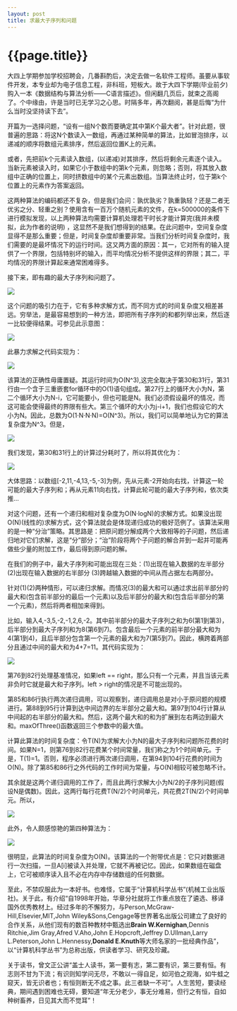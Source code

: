 ```yaml
---
layout: post
title: 求最大子序列和问题
---
```

{{page.title}}
====================

大四上学期参加学校招聘会，几番斟酌后，决定去做一名软件工程师。虽要从事软件开发，本专业却为电子信息工程，非科班，短板大。故于大四下学期(毕业前夕)购入一本《数据结构与算法分析——C语言描述》。但闲翻几页后，就束之高阁了。个中缘由，许是当时已无学习之心思。时隔多年，再次翻阅，甚是后悔“为什么当时没坚持读下去”。

开篇为一选择问题，“设有一组N个数而要确定其中第K个最大者”。针对此题，很普遍的思路：将这N个数读入一数组，再通过某种简单的算法，比如冒泡排序，以递减的顺序将数组元素排序，然后返回位置K上的元素。

或者，先把前k个元素读入数组，(以递减)对其排序，然后将剩余元素逐个读入。当新元素被读入时，如果它小于数组中的第k个元素，则忽略；否则，将其放入数组中正确的位置上，同时挤数组中的某个元素出数组。当算法终止时，位于第k个位置上的元素作为答案返回。

这两种算法的编码都还不复杂，但是我们会问：孰优孰劣？孰重孰轻？还是二者无优劣之分、轻重之别？使用含有一百万个随机元素的文件，在k=500000的条件下进行模拟发现，以上两种算法均需要计算机处理若干时长才能计算完(我并未模拟，此为作者的说明) ，这显然不是我们想得到的结果。在此问题中，空间复杂度显得不是那么重要；但是，时间复杂度却重要非常。当我们分析时间复杂度时，我们需要的是最坏情况下的运行时间。这又两方面的原因：其一，它对所有的输入提供了一个界限，包括特别坏的输入，而平均情况分析不提供这样的界限；其二，平均情况的界限计算起来通常困难得多。

接下来，即有趣的最大子序列和问题了。

<img src="/images/posts/2018-10-12/problem_intro.jpeg">

这个问题的吸引力在于，它有多种求解方式，而不同方式的时间复杂度又相差甚远。穷举法，是最容易想到的一种方法，即把所有子序列的和都列举出来，然后逐一比较便得结果。可参见此示意图：

<img src="/images/posts/2018-10-12/Exhaustive_Attack_method.jpeg">

此暴力求解之代码实现为：

<img src="/images/posts/2018-10-12/max_Sub_Sum_01.png">

该算法的正确性毋庸置疑。其运行时间为O(N^3),这完全取决于第30和31行，第31行由一个含于三重嵌套for循环中的O(1)语句组成。第27行上的循环大小为N，第二个循环大小为N-i，它可能要小，但也可能是N。我们必须假设最坏的情况，而这可能会使得最终的界限有些大。第三个循环的大小为j-i+1，我们也假设它的大小为N。因此，总数为O(1·N·N·N)=O(N^3)。所以，我们可以简单地认为它的算法复杂度为N^3。但是，

<img src="/images/posts/2018-10-12/Formula.jpeg">

我们发现，第30和31行上的计算过分耗时了，所以将其优化为：

<img src="/images/posts/2018-10-12/max_Sub_Sum_02.png">

大体思路：以数组[-2,11,-4,13,-5,-3]为例，先从元素-2开始向右找，计算这一轮可能的最大子序列和；再从元素11向右找，计算此轮可能的最大子序列和，依次类推...

对这个问题，还有一个递归和相对复杂度为O(N·logN)的求解方式。如果没出现O(N)(线性的)求解方式，这个算法就会是体现递归成功的极好范例了。该算法采用的是一种“分治”策略。其思路是：把原问题分解成两个大致相等的子问题，然后递归地对它们求解，这是“分”部分；“治”阶段将两个子问题的解合并到一起并可能再做些少量的附加工作，最后得到原问题的解。

在我们的例子中，最大子序列和可能出现在三处：(1)出现在输入数据的左半部分 (2)出现在输入数据的右半部分 (3)跨越输入数据的中间从而占据左右两部分。

针对(1)(2)两种情形，可以递归求解。而情况(3)的最大和可以通过求出前半部分的最大和(包含前半部分的最后一个元素)以及后半部分的最大和(包含后半部分的第一个元素)，然后将两者相加来得到。

比如，输入4,-3,5,-2,-1,2,6,-2。其中前半部分的最大子序列之和为6(第1到第3)，后半部分到最大子序列和为8(第6到7)。包含最后一个元素的前半部分最大和为4(第1到4)，且后半部分包含第一个元素的最大和为7(第5到7)。因此，横跨着两部分且通过中间的最大和为4+7=11。其代码实现为：

<img src="/images/posts/2018-10-12/max_Sub_Sum_03.png">

第76到82行处理基准情况，如果left == right，那么只有一个元素，并且当该元素非负时它就是最大和子序列。left > right的情况是不可能出现的。

第85和86行执行两次递归调用，可以观察到，递归调用总是对小于原问题的规模进行。第88到95行计算到达中间边界的左半部分之最大和。第97到104行计算从中间起的右半部分的最大和。然后，这两个最大和的和为扩展到左右两边到最大和。maxOfThree()函数返回三个参数中的最大值。

计算此算法的时间复杂度：令T(N)为求解大小为N的最大子序列和问题所花费的时间。如果N=1，则第76到82行花费某个时间常量，我们称之为1个时间单元。于是，T(1)=1。否则，程序必须进行两次递归调用，在第94到104行花费的时间为O(N)。除了第85和86行之外代码的工作时间为常量，与O(N)相较可被忽略不计。

其余就是这两个递归调用的工作了，而且此两行求解大小为N/2的子序列问题(假设N是偶数)。因此，这两行每行花费T(N/2)个时间单元，共花费2T(N/2)个时间单元。所以，

<img src="/images/posts/2018-10-12/time_of_Divide_and_Conquer.jpeg">

此外，令人颇感惊艳的第四种算法为：

<img src="/images/posts/2018-10-12/max_Sub_Sum_04.png">

很明显，此算法的时间复杂度为O(N)。该算法的一个附带优点是：它只对数据进行一次扫描，一旦A[i]被读入并处理，它就不再被记忆。因此，如果数组在磁盘上，它可被顺序读入且不必在内存中存储数组的任何数据。

至此，不禁叹服此为一本好书。也难怪，它属于“计算机科学丛书”(机械工业出版社)。关于此，有介绍“自1998年开始，华章分社就将工作重点放在了遴选、移译国外优秀教材上。经过多年的不懈努力，与Person,McGraw-Hill,Elsevier,MIT,John Wiley&Sons,Cengage等世界著名出版公司建立了良好的合作关系，从他们现有的数百种教材中甄选出**Brain W.Kernighan**,Dennis Ritchie,Jim Gray,Afred V.Aho,John E.Hopcroft,Jeffrey D.Ullman,Larry L.Peterson,John L.Hennessy,**Donald E.Knuth**等大师名家的一批经典作品”，以“计算机科学丛书”为总称出版，供读者学习、研究及珍藏。

关于读书，曾文正公讲“盖士人读书，第一要有志，第二要有识，第三要有恒。有志则不甘为下流；有识则知学问无尽，不敢以一得自足，如河伯之观海，如牛蛙之窥天，皆无识者也；有恒则断无不成之事。此三者缺一不可”。人生苦短，要读经典，期间遇到困难也无碍，要知道“年无分老少，事无分难易，但行之有恒，自如种树畜养，日见其大而不觉耳”！
